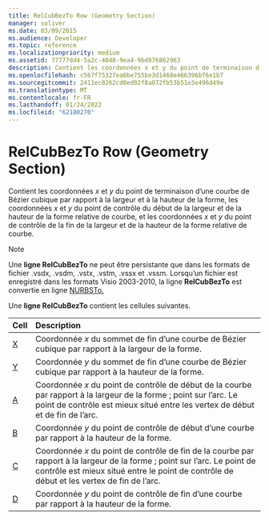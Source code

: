 ```yaml
---
title: RelCubBezTo Row (Geometry Section)
manager: soliver
ms.date: 03/09/2015
ms.audience: Developer
ms.topic: reference
ms.localizationpriority: medium
ms.assetid: 77777dd4-5a2c-4048-9ea4-9bd876862963
description: Contient les coordonnées x et y du point de terminaison d’une courbe de Bézier cubique par rapport à la largeur et à la hauteur de la forme, les coordonnées x et y du point de contrôle du début de la largeur et de la hauteur de la forme relative de courbe, et les coordonnées x et y du point de contrôle de la fin de la largeur et de la hauteur de la forme relative de courbe.
ms.openlocfilehash: c567f75327ea0be755be3d1468e466396bf6e1b7
ms.sourcegitcommit: 2411ec8262cd0ed92f8a072fb53b51e3e496d49e
ms.translationtype: MT
ms.contentlocale: fr-FR
ms.lasthandoff: 01/24/2022
ms.locfileid: "62180270"
---
```

# <a name="relcubbezto-row-geometry-section"></a>RelCubBezTo Row (Geometry Section)

Contient les coordonnées  *x*  et  *y*  du point de terminaison d’une courbe de Bézier cubique par rapport à la largeur et à la hauteur de la forme, les coordonnées  *x*  et  *y*  du point de contrôle du début de la largeur et de la hauteur de la forme relative de courbe, et les coordonnées  *x*  et  *y*  du point de contrôle de la fin de la largeur et de la hauteur de la forme relative de courbe. 
  
> [!NOTE]
> Une **ligne RelCubBezTo** ne peut être persistante que dans les formats de fichier .vsdx, .vsdm, .vstx, .vstm, .vssx et .vssm. Lorsqu’un fichier est enregistré dans les formats Visio 2003-2010, la ligne **RelCubBezTo** est convertie en ligne [NURBSTo.](nurbsto-row-geometry-section.md) 
  
Une **ligne RelCubBezTo** contient les cellules suivantes. 
  
|**Cell**|**Description**|
|:-----|:-----|
|[X](x-cell-geometry-section.md) <br/> |Coordonnée *x*  du sommet de fin d’une courbe de Bézier cubique par rapport à la largeur de la forme.  <br/> |
|[Y](y-cell-geometry-section.md) <br/> |Coordonnée *y*  du sommet de fin d’une courbe de Bézier cubique par rapport à la hauteur de la forme.  <br/> |
|[A](a-cell-geometry-section.md) <br/> |Coordonnée *x*  du point de contrôle de début de la courbe par rapport à la largeur de la forme ; point sur l’arc. Le point de contrôle est mieux situé entre les vertex de début et de fin de l’arc.  <br/> |
|[B](b-cell-geometry-section.md) <br/> |Coordonnée *y*  du point de contrôle de début d’une courbe par rapport à la hauteur de la forme.  <br/> |
|[C](c-cell-geometry-section.md) <br/> |Coordonnée *x*  du point de contrôle de fin de la courbe par rapport à la largeur de la forme ; point sur l’arc. Le point de contrôle est mieux situé entre le point de contrôle de début et les vertex de fin de l’arc.  <br/> |
|[D](d-cell-geometry-section.md) <br/> |Coordonnée *y*  du point de contrôle de fin d’une courbe par rapport à la hauteur de la forme.  <br/> |
   

